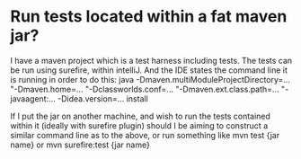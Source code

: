 
# Run tests located within a fat maven jar?

I have a maven project which is a test harness including tests.
The tests can be run using surefire, within intelliJ. And the IDE states the command line it is running in order to do this:
java
-Dmaven.multiModuleProjectDirectory=...
"-Dmaven.home=...
"-Dclassworlds.conf=...
"-Dmaven.ext.class.path=...
"-javaagent:... 
-Didea.version=... 
install

If I put the jar on another machine, and wish to run the tests contained within it (ideally with surefire plugin) should I be aiming to construct a similar command line as to the above, or run something like mvn test {jar name} or mvn surefire:test {jar name}

        